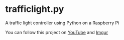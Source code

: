 trafficlight.py
===============

A traffic light controller using Python on a Raspberry Pi

You can follow this project on [YouTube](https://www.youtube.com/playlist?list=PLfTwv4QmFwiUxvHN4iyVQ-KDojQ6zCXfH) and [Imgur](https://imgur.com/a/QuEA3)

